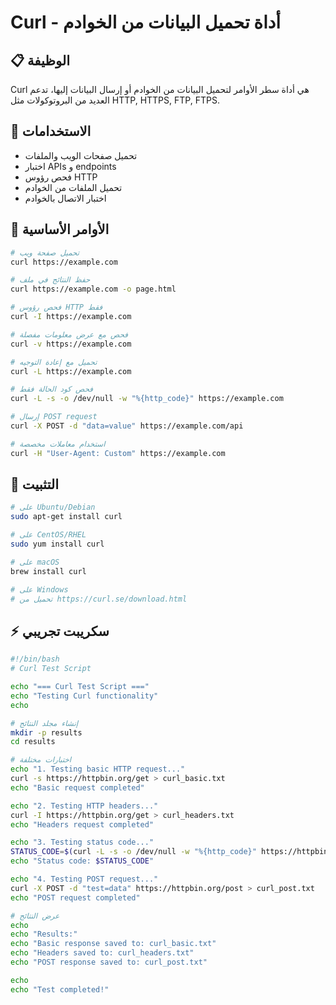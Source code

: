 # Curl - أداة تحميل البيانات من الخوادم

## 📋 الوظيفة
Curl هي أداة سطر الأوامر لتحميل البيانات من الخوادم أو إرسال البيانات إليها، تدعم العديد من البروتوكولات مثل HTTP, HTTPS, FTP, FTPS.

## 🚀 الاستخدامات
- تحميل صفحات الويب والملفات
- اختبار APIs و endpoints
- فحص رؤوس HTTP
- تحميل الملفات من الخوادم
- اختبار الاتصال بالخوادم

## 📝 الأوامر الأساسية
```bash
# تحميل صفحة ويب
curl https://example.com

# حفظ النتائج في ملف
curl https://example.com -o page.html

# فحص رؤوس HTTP فقط
curl -I https://example.com

# فحص مع عرض معلومات مفصلة
curl -v https://example.com

# تحميل مع إعادة التوجيه
curl -L https://example.com

# فحص كود الحالة فقط
curl -L -s -o /dev/null -w "%{http_code}" https://example.com

# إرسال POST request
curl -X POST -d "data=value" https://example.com/api

# استخدام معاملات مخصصة
curl -H "User-Agent: Custom" https://example.com
```

## 🔧 التثبيت
```bash
# على Ubuntu/Debian
sudo apt-get install curl

# على CentOS/RHEL
sudo yum install curl

# على macOS
brew install curl

# على Windows
# تحميل من https://curl.se/download.html
```

## ⚡ سكريبت تجريبي
```bash
#!/bin/bash
# Curl Test Script

echo "=== Curl Test Script ==="
echo "Testing Curl functionality"
echo

# إنشاء مجلد النتائج
mkdir -p results
cd results

# اختبارات مختلفة
echo "1. Testing basic HTTP request..."
curl -s https://httpbin.org/get > curl_basic.txt
echo "Basic request completed"

echo "2. Testing HTTP headers..."
curl -I https://httpbin.org/get > curl_headers.txt
echo "Headers request completed"

echo "3. Testing status code..."
STATUS_CODE=$(curl -L -s -o /dev/null -w "%{http_code}" https://httpbin.org/get)
echo "Status code: $STATUS_CODE"

echo "4. Testing POST request..."
curl -X POST -d "test=data" https://httpbin.org/post > curl_post.txt
echo "POST request completed"

# عرض النتائج
echo
echo "Results:"
echo "Basic response saved to: curl_basic.txt"
echo "Headers saved to: curl_headers.txt"
echo "POST response saved to: curl_post.txt"

echo
echo "Test completed!"
```
